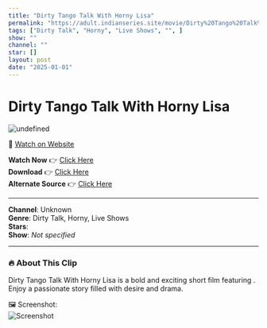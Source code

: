 ```yaml
---
title: "Dirty Tango Talk With Horny Lisa"
permalink: "https://adult.indianseries.site/movie/Dirty%20Tango%20Talk%20With%20Horny%20Lisa"
tags: ["Dirty Talk", "Horny", "Live Shows", "", ]
show: ""
channel: ""
star: []
layout: post
date: "2025-01-01"
---
```


# Dirty Tango Talk With Horny Lisa

![undefined](https://desisins.com/wp-content/uploads/2024/08/Dirty-Tango-Talk-Horny-Lisa-DesiSins.com_.jpg)

🔗 [Watch on Website](https://adult.indianseries.site/movie/Dirty%20Tango%20Talk%20With%20Horny%20Lisa)

**Watch Now** 👉 [Click Here](https://adult.indianseries.site/movie/Dirty%20Tango%20Talk%20With%20Horny%20Lisa)  
**Download** 👉 [Click Here](https://adult.indianseries.site/movie/Dirty%20Tango%20Talk%20With%20Horny%20Lisa)  
**Alternate Source** 👉 [Click Here](https://adult.indianseries.site/movie/Dirty%20Tango%20Talk%20With%20Horny%20Lisa)

---

**Channel**: Unknown  
**Genre**: Dirty Talk, Horny, Live Shows  
**Stars**:   
**Show**: *Not specified*

---

### 🔥 About This Clip

Dirty Tango Talk With Horny Lisa is a bold and exciting short film featuring . Enjoy a passionate story filled with desire and drama.
 
🖼️ Screenshot:  
![Screenshot](https://desisins.com/wp-content/uploads/2024/08/Dirty-Tango-Talk-Horny-Lisa-DesiSins.com_.jpg)

